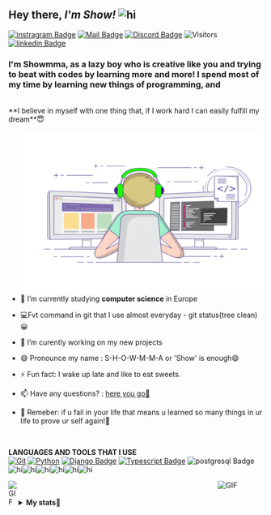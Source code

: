 ## **Hey there**, *I'm Show!* <img src="https://i.pinimg.com/originals/57/5a/20/575a20918d349a354cc636a0d49b35a0.gif" width="58px" alt="hi">


[![instragram Badge](https://img.shields.io/badge/-@show-e84393?style=flat&labelColor=a12294&logo=instagram&logoColor=white)](https://www.instagram.com/show_nxt/?hl=en) [![Mail Badge](https://img.shields.io/badge/-showmma-FF2E5F?style=flat&labelColor=ff003c&logo=gmail&logoColor=white)](mailto:id2019showbikshowmma@gmail.com)  [![Discord Badge](https://img.shields.io/badge/-Discord-7f49e3?style=flat&labelColor=4d1fa3&logo=Discord&logoColor=white)](https://discord.gg/GSMdSu3pwX)
![Visitors](https://img.shields.io/endpoint?color=A1F5C4&label=Visitors&labelColor=2a292d&logoColor=A1F5C4&style=flat-square&url=https%3A%2F%2Fhits.dwyl.com%2Fshowmma-sho%2Fshowmma-sho.json)
[![linkedin Badge](https://img.shields.io/badge/-@show-2a292d?style=flat&labelColor=0B65C2&logo=linkedin&logoColor=white)](https://www.linkedin.com/in/showbik-showmma-62552120b/)





### I'm Showmma, as a lazy boy who is **creative** like you and trying to beat with codes by learning more and more! I spend most of my time by learning new things of programming, and
<br>
**I believe in myself with one thing that, if I work hard I can easily fulfill my dream**😇





 <meta name="viewport" content="width=device-width, initial-scale=1.0">


<br>
</br>
 <img align="right" alt="GIF" src="github4.gif" width="475" height="320"/>

- 🔭 I’m currently studying **computer science** in Europe

- 💻Fvt command in git that I use almost everyday - git status(tree clean)😀

- 🤔 I’m curently working on my new projects

- 😄 Pronounce my name : S-H-O-W-M-M-A or 'Show' is enough😄

- ⚡ Fun fact: I wake up late and like to eat sweets.

- 📫 Have any questions? : [here you go🤫](mailto:id2019showbikshowmma@gmail.com)

- 🤫 Remeber: if u fail in your life that means u learned so many things in ur life to prove   ur self again!💖 


<br>

 ****LANGUAGES AND TOOLS THAT I USE**** 
<br>
[![Git](https://img.shields.io/badge/-GIT-f76300?style=for-the-badge&labelColor=white&logo=Git&logoColor=f76300)](#) [![Python](https://img.shields.io/badge/-Python-e0a51b?style=for-the-badge&labelColor=blue&logo=Python&logoColor=ffde00&)](#) [![Django Badge](https://img.shields.io/badge/-Django-227328?style=for-the-badge&labelColor=white&logo=Django&logoColor=2c7a05)](#) [![Typescript Badge](https://img.shields.io/badge/-Typescript-08c2cc?style=for-the-badge&labelColor=grey&logo=typescript&logoColor=0fe7f2)](#) ![postgresql Badge](https://img.shields.io/badge/-postgresql-0884c7?style=for-the-badge&labelColor=lightgreen&logo=postgresql&logoColor=0884c7) 
<br>
<img src="https://media2.giphy.com/media/5HdEmwf5bvax2/source.gif" width="58px" alt="hi"><img src="https://media2.giphy.com/media/5HdEmwf5bvax2/source.gif" width="58px" alt="hi"><img src="https://media2.giphy.com/media/5HdEmwf5bvax2/source.gif" width="58px" alt="hi"><img src="https://media2.giphy.com/media/5HdEmwf5bvax2/source.gif" width="58px" alt="hi"><img src="https://media2.giphy.com/media/5HdEmwf5bvax2/source.gif" width="58px" alt="hi"><img src="https://media2.giphy.com/media/5HdEmwf5bvax2/source.gif" width="58px" alt="hi">


<img align="right" alt="GIF" src="github8.gif" width="90"  />
<img align="left" alt="GIF" src="github6.gif" width="19.9"  />


<br />

<br>



<details>

<summary>
<b>My stats<b>🤫 
</summary>

<br >




#### **My daily coding stats like** 

<!--START_SECTION:waka-->
```yml

Django       7 hrs 11 mins   ▓▓▓▓▓▓▓▓▓▓▓▓▓▓▓▓▓▓▓▓▓▓▓▓▓▓▓▓▓▓▓▓▓░░░░░░░░

Python       4 hrs 50 mins   ▓▓▓▓▓▓▓▓▓▓▓▓▓▓▓▓▓▓▓▓▓░░░░░░░░░░░░░░░░░░░░

Algorithms   2 hrs 27 mins   ▓▓▓▓▓▓▓▓▓▓▓░░░░░░░░░░░░░░░░░░░░░░░░░░░░░░

OAuth              35 mins   ▓▓▓▓░░░░░░░░░░░░░░░░░░░░░░░░░░░░░░░░░░░░░

scss               20 mins   ▓▓░░░░░░░░░░░░░░░░░░░░░░░░░░░░░░░░░░░░░░░    

others             14 mins   ▓░░░░░░░░░░░░░░░░░░░░░░░░░░░░░░░░░░░░░░░░
```
<!--END_SECTION:waka-->

#### **Github Stats**✅

![Show's GitHub stats](https://github-readme-stats.vercel.app/api?username=Showscreation&show_icons=true&theme=monokai&icon_color=fcf00a&text_color=94f23d&bg_color=9175ff&title_color=28ed7a&border_radius=31) 

</details>



